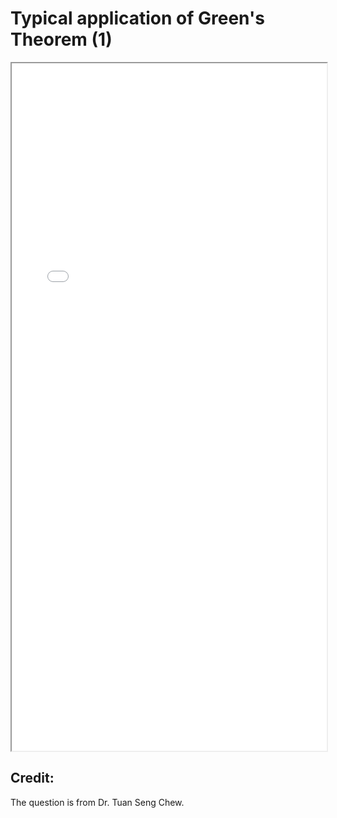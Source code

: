 # Typical application of Green's Theorem (1)


<!--more-->

<iframe src="/pdf/Green_theorem_1.pdf" height="1100px" width="100%"></iframe>

## Credit:
The question is from Dr. Tuan Seng Chew.
